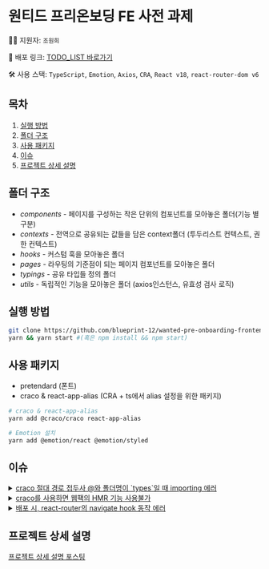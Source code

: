 # 원티드 프리온보딩 FE 사전 과제

👩‍🦰 지원자: `조원희`  

🚩 배포 링크: [TODO_LIST 바로가기](https://wanted-pre-onboarding-frontend-grgb.vercel.app/)  

🛠 사용 스택:  `TypeScript`, `Emotion`, `Axios`, `CRA`, `React v18`, `react-router-dom v6`
## 목차

1. [실행 방법](#실행-방법)
2. [폴더 구조](#폴더-구조)
3. [사용 패키지](#사용-패키지)
4. [이슈](#이슈)
5. [프로젝트 상세 설명](#프로젝트-상세-설명)

## 폴더 구조

- <i>components</i> - 페이지를 구성하는 작은 단위의 컴포넌트를 모아놓은 폴더(기능 별 구분)
- <i>contexts</i> - 전역으로 공유되는 값들을 담은 context폴더 (투두리스트 컨텍스트, 권한 컨텍스트)
- <i>hooks</i> - 커스텀 훅을 모아놓은 폴더
- <i>pages</i> - 라우팅의 기준점이 되는 페이지 컴포넌트를 모아놓은 폴더
- <i>typings</i> - 공유 타입들 정의 폴더
- <i>utils</i> - 독립적인 기능을 모아놓은 폴더 (axios인스턴스, 유효성 검사 로직)

  
## 실행 방법

```bash
git clone https://github.com/blueprint-12/wanted-pre-onboarding-frontend.git . #현재 경로에 클론
yarn && yarn start #(혹은 npm install && npm start)
```

## 사용 패키지

- pretendard (폰트)
- craco & react-app-alias (CRA + ts에서 alias 설정을 위한 패키지)

```bash
# craco & react-app-alias
yarn add @craco/craco react-app-alias
```

```bash
# Emotion 설치
yarn add @emotion/react @emotion/styled
```

## 이슈

<details>
  <summary><u>craco 절대 경로 접두사 @와 폴더명이 `types`일 때 importing 에러</u></summary>
  
    craco를 통해서 alias 절대 경로를 사용하는데 폴더명을 
    `types`로 했더니 `@types` 의 형태로 되었다. 
    이렇게 되면, 기존에 있던 types파일(TS를 지원하는 패키지들 등..)과 
    혼선이 생길 수 있으니 에러가 발생하는 거 같다.
    결국 types에서 typings로 폴더명을 바꾸었더니 원하는대로 
    내가 직접 만든 타입을 컴포넌트에 import해올 수 있었다.
</details>

<details>
  <summary><u>craco를 사용하면 웹팩의 HMR 기능 사용불가</u></summary>

    찾아보면 이 기능이 지원되면서 CRA의 webpack 세팅을 수정할 방법도 있겠지만..
    기본적으로 핫모듈리플레이스 기능이 craco CLI를 사용하면 동작하지 않는다.
    => 그렇기 때문에 코드를 수정하고 매번 새로고침을 해줘야 한다.(매우 불편)

</details>

<details>
  <summary><u>배포 시, react-router의 navigate hook 동작 에러</u></summary>
  
  `내용이 길어 블로그 포스팅으로 따로 분리해놨습니다.`  
  [lazy로드된 컴포넌트 배포 시 react router 동작 오류](https://blueprint-12.tistory.com/396)
  
</details>

## 프로젝트 상세 설명

[프로젝트 상세 설명 포스팅](https://blueprint-12.tistory.com/399)
